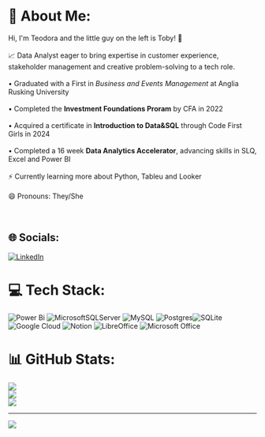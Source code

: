 # 💫 About Me:
Hi, I'm Teodora and the little guy on the left is Toby! 👋<br><br>📈 Data Analyst eager to bring expertise in customer experience, stakeholder management and creative problem-solving to a tech role.<br><br>•
Graduated with a First in *Business and Events Management* at Anglia Rusking University<br><br>• Completed the **Investment Foundations Proram** by CFA in 2022<br><br>• Acquired a certificate in **Introduction to Data&SQL** through Code First Girls in 2024<br><br>• Completed a 16 week **Data Analytics Accelerator**, advancing skills in SLQ, Excel and Power BI<br><br>⚡ Currently learning more about Python, Tableu and Looker<br><br>😄 Pronouns: They/She<br><br><br>


## 🌐 Socials:
[![LinkedIn](https://img.shields.io/badge/LinkedIn-%230077B5.svg?logo=linkedin&logoColor=white)](https://linkedin.com/in/teodora-m-dimitrova/) 

# 💻 Tech Stack:
![Power Bi](https://img.shields.io/badge/power_bi-F2C811?style=for-the-badge&logo=powerbi&logoColor=black) ![MicrosoftSQLServer](https://img.shields.io/badge/Microsoft%20SQL%20Server-CC2927?style=for-the-badge&logo=microsoft%20sql%20server&logoColor=white) ![MySQL](https://img.shields.io/badge/mysql-4479A1.svg?style=for-the-badge&logo=mysql&logoColor=white) ![Postgres](https://img.shields.io/badge/postgres-%23316192.svg?style=for-the-badge&logo=postgresql&logoColor=white)![SQLite](https://img.shields.io/badge/sqlite-%2307405e.svg?style=for-the-badge&logo=sqlite&logoColor=white) ![Google Cloud](https://img.shields.io/badge/GoogleCloud-%234285F4.svg?style=for-the-badge&logo=google-cloud&logoColor=white) ![Notion](https://img.shields.io/badge/Notion-%23000000.svg?style=for-the-badge&logo=notion&logoColor=white)	![LibreOffice](https://img.shields.io/badge/LibreOffice-%2318A303?style=for-the-badge&logo=LibreOffice&logoColor=white) ![Microsoft Office](https://img.shields.io/badge/Microsoft_Office-D83B01?style=for-the-badge&logo=microsoft-office&logoColor=white)
# 📊 GitHub Stats:
![](https://github-readme-stats.vercel.app/api?username=Tedi-D&theme=dark&hide_border=false&include_all_commits=false&count_private=false)<br/>
![](https://nirzak-streak-stats.vercel.app/?user=Tedi-D&theme=dark&hide_border=false)<br/>
![](https://github-readme-stats.vercel.app/api/top-langs/?username=Tedi-D&theme=dark&hide_border=false&include_all_commits=false&count_private=false&layout=compact)

---
[![](https://visitcount.itsvg.in/api?id=Tedi-D&icon=0&color=0)](https://visitcount.itsvg.in)

